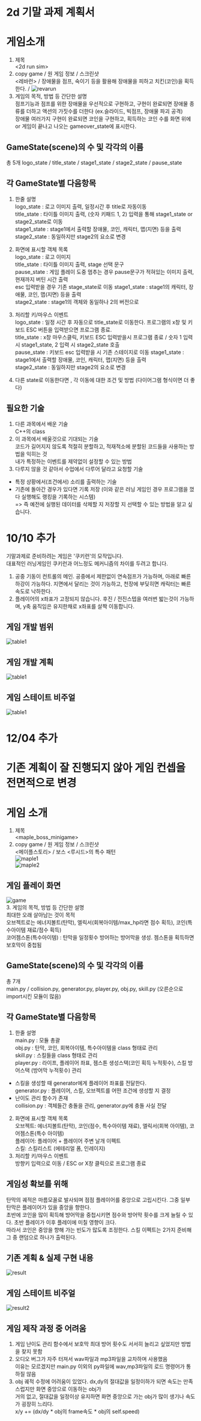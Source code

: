 2d 기말 과제 계획서
===================
# 게임소개
1. 제목   
<2d run sim>
2. copy game / 원 게임 정보 / 스크린샷   
<레바런> / 장애물을 점프, 숙이기 등을 활용해 장애물을 피하고 치킨(코인)을 획득한다. / ![revarun](./image/revarun.png)
3. 게임의 목적, 방법 등 간단한 설명   
점프기능과 점프를 위한 장애물을 우선적으로 구현하고, 구현이 완료되면 장애물 종류를 더하고 액션의 가짓수를 더한다 (ex.슬라이드, 빅점프, 장애물 파괴 공격)   
장애물 여러가지 구현이 완료되면 코인을 구현하고, 획득하는 코인 수를 화면 위에 or 게임이 끝나고 나오는 gameover_state에 표시한다.
## GameState(scene)의 수 및 각각의 이름
총 5개
logo_state / title_state / stage1_state / stage2_state / pause_state
## 각 GameState별 다음항목 
1. 한줄 설명   
logo_state : 로고 이미지 출력, 일정시간 후 title로 자동이동   
title_state : 타이틀 이미지 출력, (숫자 키패드 1, 2) 입력을 통해 stage1_state or stage2_state로 이동   
stage1_state : stage1에서 출력할 장애물, 코인, 캐릭터, 맵(지면) 등을 출력   
stage2_state : 동일하지만 stage2의 요소로 변경

2. 화면에 표시할 객체 목록   
logo_state : 로고 이미지   
title_state : 타이틀 이미지 출력, stage 선택 문구   
pause_state : 게임 플레이 도중 멈추는 경우 pause문구가 적혀있는 이미지 출력, 현재까지 버틴 시간 출력   
esc 입력받을 경우 기존 stage_state로 이동
stage1_state : stage1의 캐릭터, 장애물, 코인, 맵(지면) 등을 출력   
stage2_state : stage1의 객체와 동일하나 2의 버전으로

3. 처리할 키/마우스 이벤트   
logo_state : 일정 시간 후 자동으로 title_state로 이동한다. 프로그램의 x창 및 키보드 ESC 버튼을 입력받으면 프로그램 종료.   
title_state : x창 마우스클릭, 키보드 ESC 입력받을시 프로그램 종료 / 숫자 1 입력 시 stage1_state, 2 입력 시 stage2_state 호출   
pause_state : 키보드 esc 입력받을 시 기존 스테이지로 이동
stage1_state : stage1에서 출력할 장애물, 코인, 캐릭터, 맵(지면) 등을 출력   
stage2_state : 동일하지만 stage2의 요소로 변경

4. 다른 state로 이동한다면 , 각 이동에 대한 조건 및 방법 (다이어그램 형식이면 더 좋다)

## 필요한 기술
1. 다른 과목에서 배운 기술   
C++의 class
2. 이 과목에서 배울것으로 기대되는 기술   
코드가 길어지지 않도록 적절히 분할하고, 적재적소에 분할된 코드들을 사용하는 방법을 익히는 것   
내가 특정하는 이벤트를 제약없이 설정할 수 있는 방법
3. 다루지 않을 것 같아서 수업에서 다루어 달라고 요청할 기술   
- 특정 상황에서(조건에서) 소리를 출력하는 기술   
- 기존에 돌아간 경우가 있다면 기록 저장 (이와 같은 러닝 게임인 경우 프로그램을 껐다 실행해도 랭킹을 기록하는 시스템)   
=> 즉 예전에 실행된 데이터를 삭제할 지 저장할 지 선택할 수 있는 방법을 알고 싶습니다.

# 10/10 추가  
기말과제로 준비하려는 게임은 '쿠키런'의 모작입니다.  
대표적인 러닝게임인 쿠키런과 어느정도 메커니즘의 차이를 두려고 합니다.  
1) 공중 기동이 컨트롤의 메인. 공중에서 제한없이 연속점프가 가능하며, 아래로 빠른 하강이 가능하다. 지면에서 달리는 것이 가능하고, 천장에 부딪히면 캐릭터는 빠른 속도로 낙하한다.  
2) 플레이어의 x좌표가 고정되지 않습니다. 후진 / 전진스텝을 여러번 밟는것이 가능하며, y축 움직임은 유지한채로 x좌표를 살짝 이동합니다.  

## 게임 개발 범위  
![table1](./image/table1.png)  

## 게임 개발 계획
![table1](./image/table2.png)

## 게임 스테이트 비주얼
![table1](./image/stateTable3.png)

# 12/04 추가  
# 기존 계획이 잘 진행되지 않아 게임 컨셉을 전면적으로 변경
# 게임 소개  
1. 제목   
<maple_boss_minigame>  
2. copy game / 원 게임 정보 / 스크린샷   
<메이플스토리> / 보스 <루시드>의 특수 패턴  
![maple1](./image/maple1.png)  
![maple2](./image/maple2.png)  
## 게임 플레이 화면  
![game](./image/play.png)  
3. 게임의 목적, 방법 등 간단한 설명   
 최대한 오래 살아남는 것이 목적  
 오브젝트로는 에너지볼트(탄막), 엘릭서(회복아이템/max_hp라면 점수 획득), 코인(특수아이템 재료/점수 획득)  
 코어젬스톤(특수아이템) : 탄막을 일정횟수 방어하는 방어막을 생성. 젬스톤을 획득하면 보호막이 중첩됨  
## GameState(scene)의 수 및 각각의 이름  
총 7개  
main.py / collision.py, generator.py, player.py, obj.py, skill.py (오른순으로 import시킨 모듈이 많음)  
## 각 GameState별 다음항목  
1. 한줄 설명  
main.py : 모듈 총괄  
obj.py : 탄막, 코인, 회복아이템, 특수아이템을 class 형태로 관리  
skill.py : 스킬들을 class 형태로 관리  
player.py : 라이프, 플레이어 좌표, 젬스톤 생성스택(코인 획득 누적횟수), 스킬 방어스택 (방어막 누적횟수) 관리  
+ 스킬을 생성할 때 generator에게 플레이어 좌표를 전달한다.  
generator.py : 플레이어, 스킬, 오브젝트를 어떤 조건에 생성할 지 결정  
+ 난이도 관리 함수가 존재  
collision.py : 객체들간 충돌을 관리, generator.py에 충돌 사실 전달  
2. 화면에 표시할 객체 목록  
오브젝트: 에너지볼트(탄막), 코인(점수, 특수아이템 재료), 엘릭서(회복 아이템), 코어젬스톤(특수 아이템)  
플레이어: 플레이어 + 플레이어 주변 날개 이펙트  
스킬: 스킬리스트 (에테리얼 폼, 인레이지)  
3. 처리할 키/마우스 이벤트  
방향키 입력으로 이동 / ESC or X창 클릭으로 프로그램 종료  
## 게임성 확보를 위해  
탄막의 궤적은 마름모꼴로 발사되며 점점 플레이어를 중앙으로 고립시킨다. 그중 일부 탄막은 플레이어가 있을 중앙을 향한다.  
초반에 코인을 많이 획득해 방어막을 중첩시키면 점수와 방어막 횟수를 크게 늘릴 수 있다. 초반 플레이가 이후 플레이에 미칠 영향이 크다.  
따라서 코인은 중앙을 향해 가는 빈도가 많도록 조정한다. 스킬 이펙트는 2가지 준비해 그 중 랜덤으로 하나가 출력된다.  
## 기존 계획 & 실제 구현 내용  
![result](./image/done.png)  
## 게임 스테이트 비주얼  
![result2](./image/map.jpg)  
## 게임 제작 과정 중 어려움
1. 게임 난이도 관리 함수에서 보호막 최대 방어 횟수도 서서히 늘리고 싶었지만 방법을 찾지 못함  
2. 오디오 버그가 자주 터져서 wav파일과 mp3파일을 교차하며 사용했음  
이유는 모르겠지만 main.py 이외의 py파일에 wav,mp3파일의 로드 명령어가 통하질 않음
3. obj 궤적 수정에 어려움이 있었다. dx,dy의 절대값을 일정이하가 되면 속도는 만족스럽지만 화면 중앙으로 이동하는 obj가  
거의 없고, 절대값을 일정이상 유지하면 화면 중앙으로 가는 obj가 많이 생기나 속도가 굉장히 느리다.  
x/y += (dx/dy * obj의 frame속도 * obj의 self.speed)
